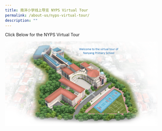 ```yaml
---
title: 南洋小学线上导览 NYPS Virtual Tour
permalink: /about-us/nyps-virtual-tour/
description: ""
---
```

Click Below for the NYPS Virtual Tour

<a target="_self" href="https://4d.silvrcraft.com/nyps/"> 
	<img src="/images/virtualtour.png"></a>